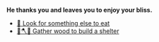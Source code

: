 **He thanks you and leaves you to enjoy your bliss.**

- [🥣 Look for something else to eat](7-3.md) 
- [🌳🪓⛺ Gather wood to build a shelter](../2/2.md)
